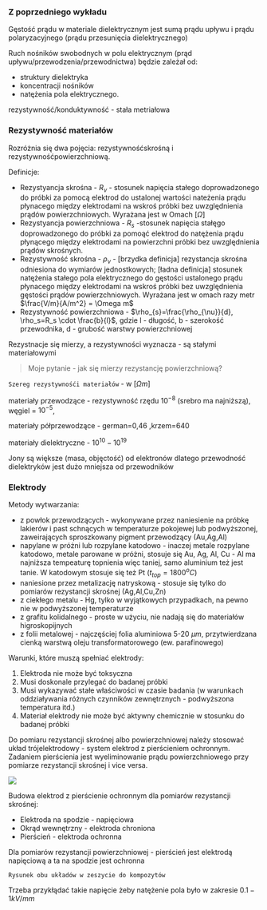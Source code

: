 ### Z poprzedniego wykładu

Gęstość prądu w materiale dielektrycznym jest sumą prądu upływu i prądu polaryzacyjnego (prądu przesunięcia dielektrycznego)

Ruch nośników swobodnych w polu elektrycznym (prąd upływu/przewodzenia/przewodnictwa) będzie zależał od:
 * struktury dielektryka
 * koncentracji nośników 
 * natężenia pola elektrycznego.

rezystywność/konduktywność - stała metriałowa

### Rezystywność materiałów

Rozróżnia się dwa pojęcia: rezystywnośćskrośną i rezystywnośćpowierzchniową.

Definicje:

* Rezystyancja skrośna - $R_{\nu}$ - stosunek napięcia stałego doprowadzonego do próbki za pomocą elektrod do ustalonej wartości nateżenia prądu płynacego między elektrodami na wskroś próbki bez uwzględnienia prądów powierzchniowych. Wyrażana jest w Omach $[\Omega]$
* Rezystyancja powierzchniowa - $R_{s}$ -stosunek napięcia stałęgo doprowadzonego do próbki za pomoąć elektrod do natężenia prądu płynącego między elektrodami na powierzchni próbki bez uwzględnienia prądów skrośnych. 
* Rezystywność skrośna - $\rho_{\nu}$ - [brzydka definicja] rezystancja skrośna odniesiona do wymiarów jednostkowych; [ładna definicja] stosunek natężenia stałego pola elektrycznego do gęstości ustalonego prądu płynacego między elektrodami na wskroś próbki bez uwzględnienia gęstości prądów powierzchniowych. Wyrażana jest w omach razy metr $\frac{V/m}{A/m^2} = \Omega m$
* Rezystywność powierzchniowa - $\rho_{s}=\frac{\rho_{\nu}}{d}, \rho_s=R_s \cdot \frac{b}{l}$, gdzie l - długość, b - szerokość przewodnika, d - grubość warstwy powierzchniowej

Rezystnacje się mierzy, a rezystywności wyznacza - są stałymi materiałowymi

> Moje pytanie - jak się mierzy rezystancję powierzchniową?

`Szereg rezystywnośći materiałów` - w $[\Omega m]$

materiały przewodzące - rezystywność rzędu $10^{-8}$ (srebro ma najniższą), węgiel = $10^{-5}$, 

materiały półprzewodzące - german=0,46 ,krzem=640

materiały dielektryczne - $10^{10}-10^{19}$ 

Jony są większe (masa, objęctość) od elektronów dlatego przewodność dielektryków jest dużo mniejsza od przewodników

### Elektrody

Metody wytwarzania:

* z powłok przewodzących - wykonywane przez naniesienie na próbkę lakierów i past schnących w temperaturze pokojewej lub podwyższonej, zaweirających sproszkowany pigment przewodzący (Au,Ag,Al)
* napylane w próżni lub rozpylane katodowo - inaczej metale rozpylane katodowo, metale parowane w próżni, stosuje się Au, Ag, Al, Cu - Al ma najniższa tempeaturę topnienia więc taniej, samo aluminium też jest tanie. W katodowym stosuje się też Pt ($t_{top}=1800^oC$)
* naniesione przez metalizację natryskową - stosuje się tylko do pomiarów rezystancji skrośnej (Ag,Al,Cu,Zn)
* z ciekłego metalu - Hg, tylko w wyjątkowych przypadkach, na pewno nie w podwyższonej temperaturze
* z grafitu kolidalnego - proste w użyciu, nie nadają się do materiałów higroskopijnych 
* z folii metalowej - najczęściej folia aluminiowa 5-20 $\mu m$, przytwierdzana cienką warstwą oleju transformatorowego (ew. parafinowego)

Warunki, które muszą spełniać elektrody:

1. Elektroda nie może być toksyczna
2. Musi doskonale przylegać do badanej próbki
3. Musi wykazywać stałe właściwości w czasie badania (w warunkach oddziaływania różnych czynników zewnętrznych - podwyższona temperatura itd.) 
4. Materiał elektrody nie może być aktywny chemicznie w stosunku do badanej próbki

Do pomiaru rezystancji skrośnej albo powierzchniowej należy stosować układ trójelektrodowy - system elektrod z pierścieniem ochronnym. Zadaniem pierścienia jest wyeliminowanie prądu powierzchniowego przy pomiarze rezystancji skrośnej i vice versa. 

![](https://i.imgur.com/VvboZfK.png)

Budowa elektrod z pierścienie ochronnym dla pomiarów rezystancji skrośnej:

* Elektroda na spodzie - napięciowa
* Okrąd wewnętrzny - elektroda chroniona
* Pierścień - elektroda ochronna

Dla pomiarów rezystancji powierzchniowej - pierścień jest elektrodą napięciową a ta na spodzie jest ochronna

`Rysunek obu układów w zeszycie do kompozytów`

Trzeba przykłądać takie napięcie żeby natężenie pola było w zakresie $0.1-1kV/mm$